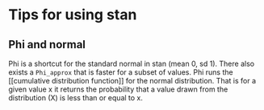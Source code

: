 # Tips for using stan

## Phi and normal

Phi is a shortcut for the standard normal in stan (mean 0, sd 1). There also exists a `Phi_approx` that is faster for a subset of values. Phi runs the [[cumulative distribution function]] for the normal distribution. That is for a given value x it returns the probability that a value drawn from the distribution (X) is less than or equal to x.